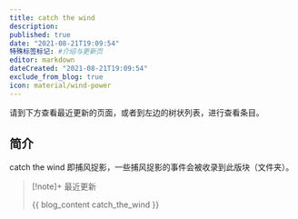 ```yaml
---
title: catch the wind
description:
published: true
date: "2021-08-21T19:09:54"
特殊标签标记: #介绍与更新页
editor: markdown
dateCreated: "2021-08-21T19:09:54"
exclude_from_blog: true
icon: material/wind-power
---
```


请到下方查看最近更新的页面，或者到左边的树状列表，进行查看条目。

## 简介

catch the wind 即捕风捉影，一些捕风捉影的事件会被收录到此版块（文件夹）。

> [!note]+ 最近更新
>
> {{ blog_content catch_the_wind }}
